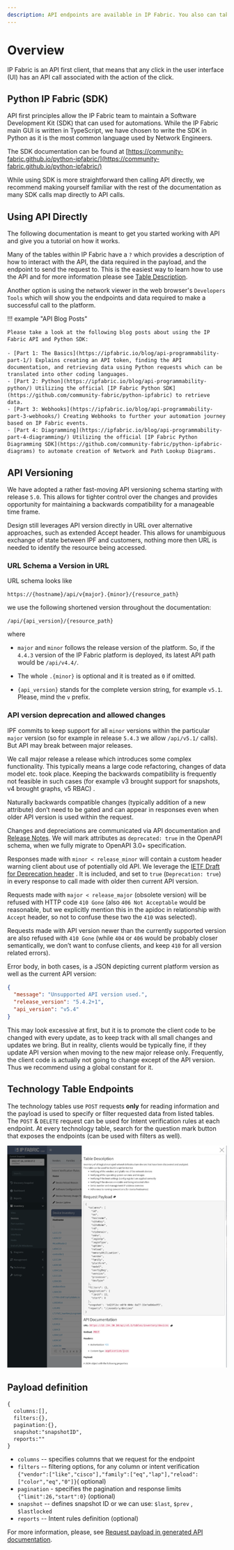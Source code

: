 ```yaml
---
description: API endpoints are available in IP Fabric. You also can take a look at the IP Fabric API Documentation.
---
```


# Overview

IP Fabric is an API first client, that means that any click in the user interface (UI) has an API call associated with the action of the click.

## Python IP Fabric (SDK)

API first principles allow the IP Fabric team to maintain a Software Development Kit (SDK) that can used for automations. While the IP Fabric main GUI is written in TypeScript, we have chosen to write the SDK in Python as it is the most common language used by Network Engineers.

The SDK documentation can be found at [https://community-fabric.github.io/python-ipfabric/](https://community-fabric.github.io/python-ipfabric/)

While using SDK is more straightforward then calling API directly, we recommend making yourself familiar with the rest of the documentation as many SDK calls map directly to API calls.

## Using API Directly

The following documentation is meant to get you started working with API and give you a tutorial on how it works.

Many of the tables within IP Fabric have a `?` which provides a description of
how to interact with the API, the data required in the payload, and the endpoint
to send the request to. This is the easiest way to learn how to use the API
and for more information please see
[Table Description](../IP_Fabric_GUI/tips/navigate_in_tables.md#table-description).

Another option is using the network viewer in
the web browser's `Developers Tools` which will show you the endpoints and data
required to make a successful call to the platform.

!!! example "API Blog Posts"

    Please take a look at the following blog posts about using the IP Fabric API and Python SDK:

    - [Part 1: The Basics](https://ipfabric.io/blog/api-programmability-part-1/) Explains creating an API token, finding the API documentation, and retrieving data using Python requests which can be translated into other coding languages.
    - [Part 2: Python](https://ipfabric.io/blog/api-programmability-python/) Utilizing the official [IP Fabric Python SDK](https://github.com/community-fabric/python-ipfabric) to retrieve data.
    - [Part 3: Webhooks](https://ipfabric.io/blog/api-programmability-part-3-webhooks/) Creating Webhooks to further your automation journey based on IP Fabric events.
    - [Part 4: Diagramming](https://ipfabric.io/blog/api-programmability-part-4-diagramming/) Utilizing the official [IP Fabric Python Diagramming SDK](https://github.com/community-fabric/python-ipfabric-diagrams) to automate creation of Network and Path Lookup Diagrams.

## API Versioning

We have adopted a rather fast-moving API versioning schema starting with
release `5.0`. This allows for tighter control over the changes and provides
opportunity for maintaining a backwards compatibility for a manageable time
frame.

Design still leverages API version directly in URL over alternative approaches,
such as extended Accept header. This allows for unambiguous exchange of state
between IPF and customers, nothing more then URL is needed to identify the
resource being accessed.

### URL Schema a Version in URL

URL schema looks like

```shell
https://{hostname}/api/v{major}.{minor}/{resource_path}
```

we use the following shortened version throughout the documentation:

```shell
/api/{api_version}/{resource_path}
```

where

- `major` and `minor` follows the release version of the platform. So, if the
  `4.4.3` version of the IP Fabric platform is deployed, its latest API path
  would be `/api/v4.4/`.

- The whole `.{minor}` is optional and it is treated as `0` if omitted.

- `{api_version}` stands for the complete version string, for example `v5.1`.
  Please, mind the `v` prefix.

### API version deprecation and allowed changes

IPF commits to keep support for all `minor` versions within the particular
`major` version (so for example in release `5.4.3` we allow `/api/v5.1/`
calls). But API may break between major releases.

We call major release a release which introduces some complex functionality.
This typically means a large code refactoring, changes of data model etc. took
place. Keeping the backwards compatibility is frequently not feasible in such
cases (for example v3 brought support for snapshots, v4 brought graphs, v5 RBAC)
.

Naturally backwards compatible changes (typically addition of a new attribute)
don’t need to be gated and can appear in responses even when older API version
is used within the request.

Changes and depreciations are communicated via API documentation
and [Release Notes](../releases/index.md). We will mark attributes
as `deprecated: true` in the OpenAPI schema, when we fully migrate to OpenAPI
3.0+ specification.

Responses made with `minor < release_minor` will contain a custom header warning
client about use of potentially old API. We leverage
the [IETF Draft for Deprecation header](https://datatracker.ietf.org/doc/html/draft-ietf-httpapi-deprecation-header)
. It is included, and set to `true` (`Deprecation: true`) in every response to
call made with older then current API version.

Requests made with `major < release_major` (obsolete version) will be refused
with HTTP code `410 Gone` (also `406 Not Acceptable` would be reasonable, but we
explicitly mention this in the apidoc in relationship with `Accept` header, so
not to confuse these two the `410` was selected).

Requests made with API version newer than the currently supported version are
also refused with `410 Gone` (while `404` or `406` would be probably closer
semantically, we don’t want to confuse clients, and keep `410` for all version
related errors).

Error body, in both cases, is a JSON depicting current platform version as well
as the current API version:

```json
{
  "message": "Unsupported API version used.",
  "release_version": "5.4.2+1",
  "api_version": "v5.4"
}
```

This may look excessive at first, but it is to promote the client code to be
changed with every update, as to keep track with all small changes and updates
we bring. But in reality, clients would be typically fine, if they update API
version when moving to the new major release only. Frequently, the client code
is actually not going to change except of the API version. Thus we recommend
using a global constant for it.

## Technology Table Endpoints

The technology tables use `POST` requests **only** for reading information and
the payload is used to specify or filter requested data from listed tables. The
`POST` & `DELETE` request can be used for Intent verification rules at each
endpoint. At every technology table, search for the question mark button that
exposes the endpoints (can be used with filters as well).

![API Endpoint inline description](endpoint_inline_description.png)

## Payload definition

```jscript
{
  columns:[],
  filters:{},
  pagination:{},
  snapshot:"snapshotID",
  reports:""
}
```

- `columns` -- specifies columns that we request for the endpoint
- `filters` -- filtering options, for any column or intent verification
  `{"vendor":["like","cisco"],"family":["eq","lap"],"reload":["color","eq","0"]}`(
  optional)
- `pagination` - specifies the pagination and response limits
  `{"limit":26,"start":0}` (optional)
- `snapshot` -- defines snapshot ID or we can use: `$last`, `$prev`
  , `$lastlocked`
- `reports` -- Intent rules definition (optional)

For more information, please,
see [Request payload in generated API documentation](../api/#header-request-payload).
